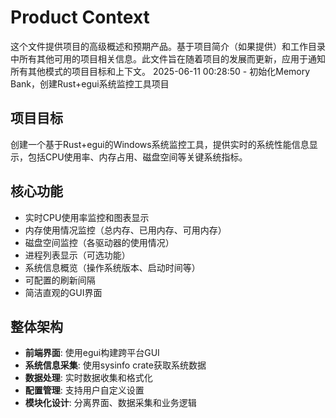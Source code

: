 # Product Context

这个文件提供项目的高级概述和预期产品。基于项目简介（如果提供）和工作目录中所有其他可用的项目相关信息。此文件旨在随着项目的发展而更新，应用于通知所有其他模式的项目目标和上下文。
2025-06-11 00:28:50 - 初始化Memory Bank，创建Rust+egui系统监控工具项目

## 项目目标

创建一个基于Rust+egui的Windows系统监控工具，提供实时的系统性能信息显示，包括CPU使用率、内存占用、磁盘空间等关键系统指标。

## 核心功能

* 实时CPU使用率监控和图表显示
* 内存使用情况监控（总内存、已用内存、可用内存）
* 磁盘空间监控（各驱动器的使用情况）
* 进程列表显示（可选功能）
* 系统信息概览（操作系统版本、启动时间等）
* 可配置的刷新间隔
* 简洁直观的GUI界面

## 整体架构

* **前端界面**: 使用egui构建跨平台GUI
* **系统信息采集**: 使用sysinfo crate获取系统数据
* **数据处理**: 实时数据收集和格式化
* **配置管理**: 支持用户自定义设置
* **模块化设计**: 分离界面、数据采集和业务逻辑